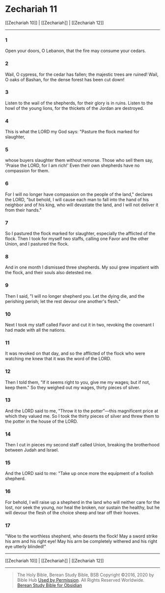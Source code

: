 # Zechariah 11

[[Zechariah 10]] | [[Zechariah]] | [[Zechariah 12]]

---

### 1
Open your doors, O Lebanon, that the fire may consume your cedars.

### 2
Wail, O cypress, for the cedar has fallen; the majestic trees are ruined! Wail, O oaks of Bashan, for the dense forest has been cut down!

### 3
Listen to the wail of the shepherds, for their glory is in ruins. Listen to the howl of the young lions, for the thickets of the Jordan are destroyed.

### 4
This is what the LORD my God says: "Pasture the flock marked for slaughter,

### 5
whose buyers slaughter them without remorse. Those who sell them say, 'Praise the LORD, for I am rich!' Even their own shepherds have no compassion for them.

### 6
For I will no longer have compassion on the people of the land," declares the LORD, "but behold, I will cause each man to fall into the hand of his neighbor and of his king, who will devastate the land, and I will not deliver it from their hands."

### 7
So I pastured the flock marked for slaughter, especially the afflicted of the flock. Then I took for myself two staffs, calling one Favor and the other Union, and I pastured the flock.

### 8
And in one month I dismissed three shepherds. My soul grew impatient with the flock, and their souls also detested me.

### 9
Then I said, "I will no longer shepherd you. Let the dying die, and the perishing perish; let the rest devour one another's flesh."

### 10
Next I took my staff called Favor and cut it in two, revoking the covenant I had made with all the nations.

### 11
It was revoked on that day, and so the afflicted of the flock who were watching me knew that it was the word of the LORD.

### 12
Then I told them, "If it seems right to you, give me my wages; but if not, keep them." So they weighed out my wages, thirty pieces of silver.

### 13
And the LORD said to me, "Throw it to the potter"—this magnificent price at which they valued me. So I took the thirty pieces of silver and threw them to the potter in the house of the LORD.

### 14
Then I cut in pieces my second staff called Union, breaking the brotherhood between Judah and Israel.

### 15
And the LORD said to me: "Take up once more the equipment of a foolish shepherd.

### 16
For behold, I will raise up a shepherd in the land who will neither care for the lost, nor seek the young, nor heal the broken, nor sustain the healthy, but he will devour the flesh of the choice sheep and tear off their hooves.

### 17
"Woe to the worthless shepherd, who deserts the flock! May a sword strike his arm and his right eye! May his arm be completely withered and his right eye utterly blinded!"

---

[[Zechariah 10]] | [[Zechariah]] | [[Zechariah 12]]

---

> The Holy Bible, Berean Study Bible, BSB
> Copyright &copy;2016, 2020 by Bible Hub
> [Used by Permission](https://berean.bible/terms.htm). All Rights Reserved Worldwide.
> [Berean Study Bible for Obsidian](https://github.com/gapmiss/berean-study-bible-for-obsidian)</small>


